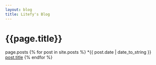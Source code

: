 ```yaml
---
layout: blog
title: Litefy's Blog
---
```

{{page.title}}
=

page.posts
{% for post in site.posts %}
*{{ post.date | date_to_string }} [post.title]({{site.baseurl}}{{post.url}})
{% endfor %}